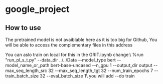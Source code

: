 # google_project
 
## How to use 

The pretrained model is not avaiblable here as it is too big for Github, 
You will be able to access the complementary files in this address

You can aslo train on local for this in the GRIT.ipynb change:\\
%run "run_pl_s_t.py" --data_dir ../../Data --model_type bert --model_name_or_path bert-base-uncased --n_gpu 1 --output_dir output --max_seq_length_src 32 --max_seq_length_tgt 32 --num_train_epochs 7 --train_batch_size 32 --eval_batch_size 1\\
you will add --do train
